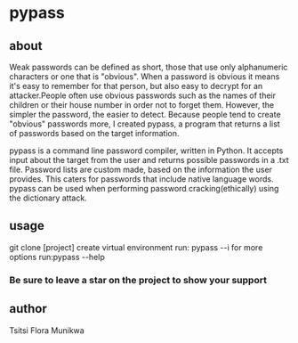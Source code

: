 # pypass

[article1]: https://medium.com/@tsitsimunikwa97/pypass-a-beginner-level-password-compiler-4922b5a7e04f

## about

Weak passwords can be defined as short, those that use only alphanumeric characters or one that is "obvious". When a password is obvious it means it's easy to remember for that person, but also easy to decrypt for an attacker.People often use obvious passwords such as the names of their children or their house number in order not to forget them. However, the simpler the password, the easier to detect. Because people tend to create "obvious" passwords more, I created pypass, a program that returns a list of passwords based on the target information.

pypass is a command line password compiler, written in Python. It accepts input about the target from the user and returns possible passwords in a .txt file. Password lists are custom made, based on the information the user provides. This caters for passwords that include native language words. pypass can be used when performing password cracking(ethically) using the dictionary attack.

## usage

git clone [project]
create virtual environment
run: pypass --i
for more options run:pypass --help

### Be sure to leave a star on the project to show your support

## author

Tsitsi Flora Munikwa
